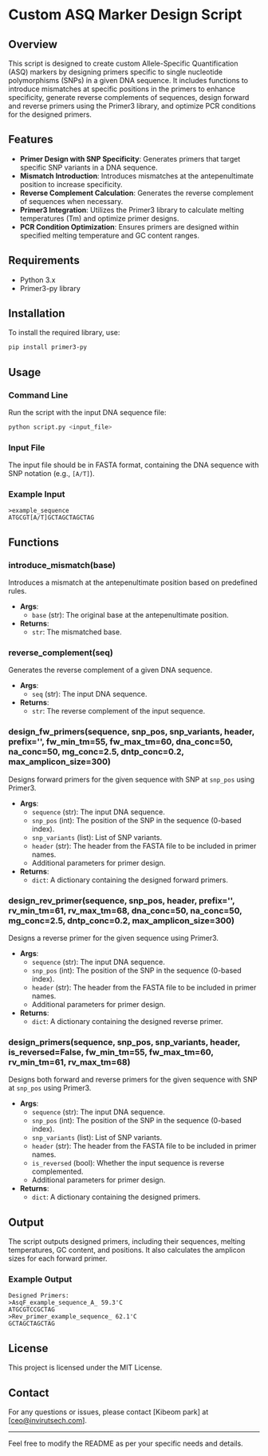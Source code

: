 # Custom ASQ Marker Design Script

## Overview

This script is designed to create custom Allele-Specific Quantification (ASQ) markers by designing primers specific to single nucleotide polymorphisms (SNPs) in a given DNA sequence. It includes functions to introduce mismatches at specific positions in the primers to enhance specificity, generate reverse complements of sequences, design forward and reverse primers using the Primer3 library, and optimize PCR conditions for the designed primers.

## Features

- **Primer Design with SNP Specificity**: Generates primers that target specific SNP variants in a DNA sequence.
- **Mismatch Introduction**: Introduces mismatches at the antepenultimate position to increase specificity.
- **Reverse Complement Calculation**: Generates the reverse complement of sequences when necessary.
- **Primer3 Integration**: Utilizes the Primer3 library to calculate melting temperatures (Tm) and optimize primer designs.
- **PCR Condition Optimization**: Ensures primers are designed within specified melting temperature and GC content ranges.

## Requirements

- Python 3.x
- Primer3-py library

## Installation

To install the required library, use:

```bash
pip install primer3-py
```

## Usage

### Command Line

Run the script with the input DNA sequence file:

```bash
python script.py <input_file>
```

### Input File

The input file should be in FASTA format, containing the DNA sequence with SNP notation (e.g., `[A/T]`).

### Example Input

```text
>example_sequence
ATGCGT[A/T]GCTAGCTAGCTAG
```

## Functions

### introduce_mismatch(base)

Introduces a mismatch at the antepenultimate position based on predefined rules.

- **Args**: 
  - `base` (str): The original base at the antepenultimate position.
- **Returns**: 
  - `str`: The mismatched base.

### reverse_complement(seq)

Generates the reverse complement of a given DNA sequence.

- **Args**: 
  - `seq` (str): The input DNA sequence.
- **Returns**: 
  - `str`: The reverse complement of the input sequence.

### design_fw_primers(sequence, snp_pos, snp_variants, header, prefix='', fw_min_tm=55, fw_max_tm=60, dna_conc=50, na_conc=50, mg_conc=2.5, dntp_conc=0.2, max_amplicon_size=300)

Designs forward primers for the given sequence with SNP at `snp_pos` using Primer3.

- **Args**: 
  - `sequence` (str): The input DNA sequence.
  - `snp_pos` (int): The position of the SNP in the sequence (0-based index).
  - `snp_variants` (list): List of SNP variants.
  - `header` (str): The header from the FASTA file to be included in primer names.
  - Additional parameters for primer design.
- **Returns**: 
  - `dict`: A dictionary containing the designed forward primers.

### design_rev_primer(sequence, snp_pos, header, prefix='', rv_min_tm=61, rv_max_tm=68, dna_conc=50, na_conc=50, mg_conc=2.5, dntp_conc=0.2, max_amplicon_size=300)

Designs a reverse primer for the given sequence using Primer3.

- **Args**: 
  - `sequence` (str): The input DNA sequence.
  - `snp_pos` (int): The position of the SNP in the sequence (0-based index).
  - `header` (str): The header from the FASTA file to be included in primer names.
  - Additional parameters for primer design.
- **Returns**: 
  - `dict`: A dictionary containing the designed reverse primer.

### design_primers(sequence, snp_pos, snp_variants, header, is_reversed=False, fw_min_tm=55, fw_max_tm=60, rv_min_tm=61, rv_max_tm=68)

Designs both forward and reverse primers for the given sequence with SNP at `snp_pos` using Primer3.

- **Args**: 
  - `sequence` (str): The input DNA sequence.
  - `snp_pos` (int): The position of the SNP in the sequence (0-based index).
  - `snp_variants` (list): List of SNP variants.
  - `header` (str): The header from the FASTA file to be included in primer names.
  - `is_reversed` (bool): Whether the input sequence is reverse complemented.
  - Additional parameters for primer design.
- **Returns**: 
  - `dict`: A dictionary containing the designed primers.

## Output

The script outputs designed primers, including their sequences, melting temperatures, GC content, and positions. It also calculates the amplicon sizes for each forward primer.

### Example Output

```text
Designed Primers:
>AsqF_example_sequence_A_ 59.3'C
ATGCGTCCGCTAG
>Rev_primer_example_sequence_ 62.1'C
GCTAGCTAGCTAG
```

## License

This project is licensed under the MIT License.

## Contact

For any questions or issues, please contact [Kibeom park] at [ceo@invirutsech.com].

---

Feel free to modify the README as per your specific needs and details.
